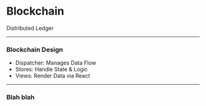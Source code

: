 # Blockchain

Distributed Ledger

---

### Blockchain Design

- Dispatcher: Manages Data Flow
- Stores: Handle State & Logic
- Views: Render Data via React

---

### Blah blah
